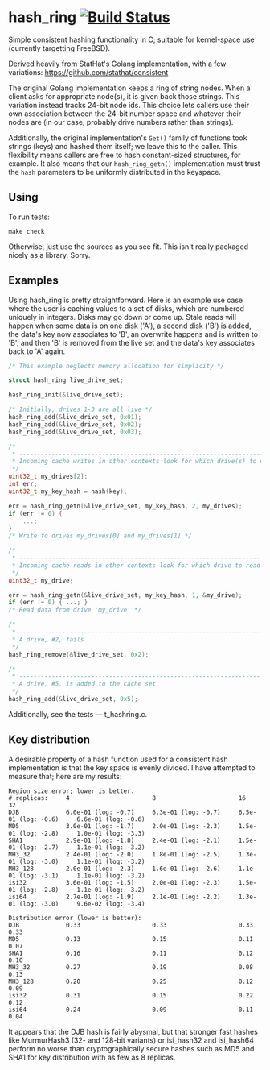 hash\_ring [![Build Status](https://travis-ci.org/cemeyer/hash_ring.png?branch=master)](https://travis-ci.org/cemeyer/hash\_ring)
==============

Simple consistent hashing functionality in C; suitable for kernel-space use
(currently targetting FreeBSD).

Derived heavily from StatHat's Golang implementation, with a few variations:
https://github.com/stathat/consistent

The original Golang implementation keeps a ring of string nodes. When a client
asks for appropriate node(s), it is given back those strings. This variation
instead tracks 24-bit node ids. This choice lets callers use their own
association between the 24-bit number space and whatever their nodes are (in
our case, probably drive numbers rather than strings).

Additionally, the original implementation's `Get()` family of functions took
strings (keys) and hashed them itself; we leave this to the caller. This
flexibility means callers are free to hash constant-sized structures, for
example. It also means that our `hash_ring_getn()` implementation must trust
the `hash` parameters to be uniformly distributed in the keyspace.

Using
-----

To run tests:

    make check

Otherwise, just use the sources as you see fit. This isn't really packaged
nicely as a library. Sorry.

Examples
--------

Using hash\_ring is pretty straightforward. Here is an example use case where
the user is caching values to a set of disks, which are numbered uniquely in
integers. Disks may go down or come up. Stale reads will happen when some
data is on one disk ('A'), a second disk ('B') is added, the data's key now
associates to 'B', an overwrite happens and is written to 'B', and then 'B' is
removed from the live set and the data's key associates back to 'A' again.

```c
/* This example neglects memory allocation for simplicity */

struct hash_ring live_drive_set;

hash_ring_init(&live_drive_set);

/* Initially, drives 1-3 are all live */
hash_ring_add(&live_drive_set, 0x01);
hash_ring_add(&live_drive_set, 0x02);
hash_ring_add(&live_drive_set, 0x03);

/*
 * ------------------------------------------------------------------------
 * Incoming cache writes in other contexts look for which drive(s) to write
 */
uint32_t my_drives[2];
int err;
uint32_t my_key_hash = hash(key);

err = hash_ring_getn(&live_drive_set, my_key_hash, 2, my_drives);
if (err != 0) {
    ...;
}
/* Write to drives my_drives[0] and my_drives[1] */

/*
 * -------------------------------------------------------------------
 * Incoming cache reads in other contexts look for which drive to read
 */
uint32_t my_drive;

err = hash_ring_getn(&live_drive_set, my_key_hash, 1, &my_drive);
if (err != 0) { ...; }
/* Read data from drive 'my_drive' */

/*
 * -------------------------------------------------------------------
 * A drive, #2, fails
 */
hash_ring_remove(&live_drive_set, 0x2);

/*
 * -------------------------------------------------------------------
 * A drive, #5, is added to the cache set
 */
hash_ring_add(&live_drive_set, 0x5);
```

Additionally, see the tests — t\_hashring.c.

Key distribution
----------------

A desirable property of a hash function used for a consistent hash
implementation is that the key space is evenly divided. I have attempted to
measure that; here are my results:

    Region size error; lower is better.
    # replicas:     4                       8                       16                      32
    DJB             6.0e-01 (log: -0.7)     6.3e-01 (log: -0.7)     6.5e-01 (log: -0.6)     6.6e-01 (log: -0.6)
    MD5             3.0e-01 (log: -1.7)     2.0e-01 (log: -2.3)     1.5e-01 (log: -2.8)     1.0e-01 (log: -3.3)
    SHA1            2.9e-01 (log: -1.8)     2.4e-01 (log: -2.1)     1.5e-01 (log: -2.7)     1.1e-01 (log: -3.2)
    MH3_32          2.4e-01 (log: -2.0)     1.8e-01 (log: -2.5)     1.3e-01 (log: -3.0)     1.1e-01 (log: -3.2)
    MH3_128         2.0e-01 (log: -2.3)     1.6e-01 (log: -2.6)     1.1e-01 (log: -3.1)     1.1e-01 (log: -3.2)
    isi32           3.6e-01 (log: -1.5)     2.0e-01 (log: -2.3)     1.5e-01 (log: -2.8)     1.1e-01 (log: -3.2)
    isi64           2.7e-01 (log: -1.9)     2.1e-01 (log: -2.2)     1.3e-01 (log: -3.0)     9.6e-02 (log: -3.4)
    
    Distribution error (lower is better):
    DJB             0.33                    0.33                    0.33                    0.33
    MD5             0.13                    0.15                    0.11                    0.07
    SHA1            0.16                    0.11                    0.12                    0.10
    MH3_32          0.27                    0.19                    0.08                    0.13
    MH3_128         0.20                    0.25                    0.12                    0.09
    isi32           0.31                    0.15                    0.22                    0.12
    isi64           0.24                    0.09                    0.11                    0.04

It appears that the DJB hash is fairly abysmal, but that stronger fast hashes
like MurmurHash3 (32- and 128-bit variants) or isi_hash32 and isi_hash64
perform no worse than cryptographically secure hashes such as MD5 and SHA1 for
key distribution with as few as 8 replicas.
